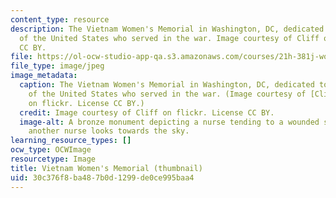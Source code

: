 ```yaml
---
content_type: resource
description: The Vietnam Women's Memorial in Washington, DC, dedicated to the women
  of the United States who served in the war. Image courtesy of Cliff on flickr. License
  CC BY.
file: https://ol-ocw-studio-app-qa.s3.amazonaws.com/courses/21h-381j-women-and-war-in-the-20th-century-fall-2015/30c376f8ba487b0d1299de0ce995baa4_21h-381jf15-th.jpg
file_type: image/jpeg
image_metadata:
  caption: The Vietnam Women's Memorial in Washington, DC, dedicated to the women
    of the United States who served in the war. (Image courtesy of [Cliff](https://www.flickr.com/photos/nostri-imago/3041642644/in/photolist-5CMdoy-5CMdFU-5CMdRQ-5CGVsM-5CMdA5-5CGVvt-5CGV34-5CMdu5-5CMe1C-5CMe4d-6r52WM-asqZKX-dYwRft-8ac2Q5-5CGVdP-569LMu-2cWNX-8a8LP4-8ac1Bq-astDeN-5CMdDb-6r52Gi-7aiG8m-qRCzog-6e1RNZ-oAhTw4-6e1RPF-6e1RM4-7aiFUY-asqJio-asrrQZ-asu3HE-asoGNe-asoaVt-6sjP5k-asrtBK-6RSmxS-asrr7B-astQiq-astxTY-asu3LQ-dYCyg3-asrtp8-asr5w1-asrj4q-asu6BQ-asrecb-AsbPM-asrgyd-asrcmt)
    on flickr. License CC BY.)
  credit: Image courtesy of Cliff on flickr. License CC BY.
  image-alt: A bronze monument depicting a nurse tending to a wounded soldier, while
    another nurse looks towards the sky.
learning_resource_types: []
ocw_type: OCWImage
resourcetype: Image
title: Vietnam Women's Memorial (thumbnail)
uid: 30c376f8-ba48-7b0d-1299-de0ce995baa4
---
```

